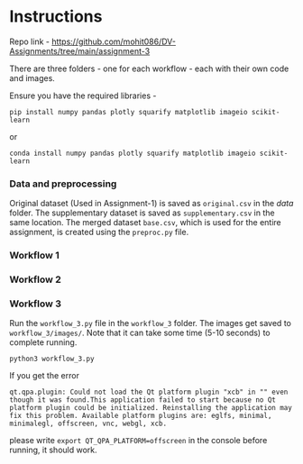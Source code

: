 # Instructions

Repo link - https://github.com/mohit086/DV-Assignments/tree/main/assignment-3

There are three folders - one for each workflow - each with their own code and images.

Ensure you have the required libraries -

```
pip install numpy pandas plotly squarify matplotlib imageio scikit-learn
```

or 

```
conda install numpy pandas plotly squarify matplotlib imageio scikit-learn
```

### Data and preprocessing
Original dataset (Used in Assignment-1) is saved as ```original.csv``` in the _data_ folder. The supplementary dataset is saved as ```supplementary.csv``` in the same location. The merged dataset ```base.csv```, which is used for the entire assignment, is created using the ```preproc.py``` file.

### Workflow 1

### Workflow 2

### Workflow 3

Run the ```workflow_3.py``` file in the ```workflow_3``` folder. The images get saved to ```workflow_3/images/```. Note that it can take some time (5-10 seconds) to complete running.

```
python3 workflow_3.py
```

If you get the error

```qt.qpa.plugin: Could not load the Qt platform plugin "xcb" in "" even though it was found.This application failed to start because no Qt platform plugin could be initialized. Reinstalling the application may fix this problem. Available platform plugins are: eglfs, minimal, minimalegl, offscreen, vnc, webgl, xcb.```

please write ```export QT_QPA_PLATFORM=offscreen``` in the console before running, it should work.
